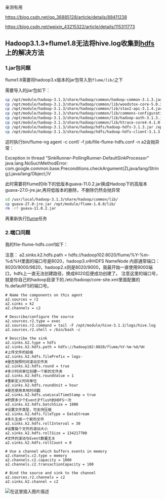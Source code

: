 亲测有用

https://blog.csdn.net/qq_36885128/article/details/88411238



https://blog.csdn.net/weixin_43215322/article/details/115311773



## Hadoop3.1.3+flume1.8无法将hive.log收集到[hdfs](https://so.csdn.net/so/search?q=hdfs&spm=1001.2101.3001.7020)上的解决方法

### 1.jar包问题

flume1.8需要将hadoop3.x版本的jar包导入到`flume/lib/`之下

需要导入的jiar包如下：

```sh
cp /opt/module/hadoop-3.1.3/share/hadoop/common/hadoop-common-3.1.3.jar /opt/module/flume-1.8.0/lib/
cp /opt/module/hadoop-3.1.3/share/hadoop/common/lib/woodstox-core-5.0.3.jar /opt/module/flume-1.8.0/lib/
cp /opt/module/hadoop-3.1.3/share/hadoop/common/lib/stax2-api-3.1.4.jar ./lib/
cp /opt/module/hadoop-3.1.3/share/hadoop/common/lib/commons-configuration2-2.1.1.jar /opt/module/flume-1.8.0/lib/
cp /opt/module/hadoop-3.1.3/share/hadoop/common/lib/hadoop-auth-3.1.3.jar /opt/module/flume-1.8.0/lib/
cp /opt/module/hadoop-3.1.3/share/hadoop/common/lib/htrace-core4-4.1.0-incubating.jar /opt/module/flume-1.8.0/lib/
cp /opt/module/hadoop-3.1.3/share/hadoop/hdfs/hadoop-hdfs-3.1.3.jar /opt/module/flume-1.8.0/lib/
cp /opt/module/hadoop-3.1.3/share/hadoop/hdfs/hadoop-hdfs-client-3.1.3.jar /opt/module/flume-1.8.0/lib/

```

这时执行bin/flume-ng agent -c conf/ -f job/file-flume-hdfs.conf -n a2会抛异常：

Exception in thread “SinkRunner-PollingRunner-DefaultSinkProcessor” java.lang.NoSuchMethodError: com.google.common.base.Preconditions.checkArgument(ZLjava/lang/String;Ljava/lang/Object;)V

此时需要将flume的lib下的低版本guava-11.0.2.jar换成Hadoop下的高版本guava-27.0-jre.jar,再将低版本的删除，不删除仍然会抛异常

```sh
cd /usr/local/hadoop-3.1.3/share/hadoop/common/lib/
cp guava-27.0-jre.jar /opt/module/flume-1.8.0/lib/
rm -rf guava-11.0.2.jar
```

再重新执行[flume](https://so.csdn.net/so/search?q=flume&spm=1001.2101.3001.7020)任务

### 2.端口问题
我的file-flume-hdfs.conf如下：

注意：
a2.sinks.k2.hdfs.path = hdfs://hadoop102:8020/flume/%Y-%m-%d/%H里面的端口号是8020，hadoop3.x中HDFS NameNode 内部通常端口：8020/9000/9820，hadoop2.x则是8020/9000，我最开始一直使用9000端口，hdfs上一直无法创建路径，换成8020后便成功创建了。
注意这里的端口号，就是你自己的hadoop目录下的./etc/hadoop/core-site.xml里面配置的fs.defaultFS的端口号。

```
# Name the components on this agent
a2.sources = r2
a2.sinks = k2
a2.channels = c2

# Describe/configure the source
a2.sources.r2.type = exec
a2.sources.r2.command = tail -F /opt/module/hive-3.1.2/logs/hive.log
a2.sources.r2.shell = /bin/bash -c

# Describe the sink
a2.sinks.k2.type = hdfs
a2.sinks.k2.hdfs.path = hdfs://hadoop102:8020/flume/%Y-%m-%d/%H
#上传文件的前缀
a2.sinks.k2.hdfs.filePrefix = logs-
#是否按照时间滚动文件夹
a2.sinks.k2.hdfs.round = true
#多少时间单位创建一个新的文件夹
a2.sinks.k2.hdfs.roundValue = 1
#重新定义时间单位
a2.sinks.k2.hdfs.roundUnit = hour
#是否使用本地时间戳
a2.sinks.k2.hdfs.useLocalTimeStamp = true
#积攒多少个Event才flush到HDFS一次
a2.sinks.k2.hdfs.batchSize = 1000
#设置文件类型，可支持压缩
a2.sinks.k2.hdfs.fileType = DataStream
#多久生成一个新的文件
a2.sinks.k2.hdfs.rollInterval = 30
#设置每个文件的滚动大小
a2.sinks.k2.hdfs.rollSize = 134217700
#文件的滚动与Event数量无关
a2.sinks.k2.hdfs.rollCount = 0

# Use a channel which buffers events in memory
a2.channels.c2.type = memory
a2.channels.c2.capacity = 1000
a2.channels.c2.transactionCapacity = 100

# Bind the source and sink to the channel
a2.sources.r2.channels = c2
a2.sinks.k2.channel = c2
```

![在这里插入图片描述](https://img-blog.csdnimg.cn/20210329212042550.png?x-oss-process=image/watermark,type_ZmFuZ3poZW5naGVpdGk,shadow_10,text_aHR0cHM6Ly9ibG9nLmNzZG4ubmV0L3dlaXhpbl80MzIxNTMyMg==,size_16,color_FFFFFF,t_70)
